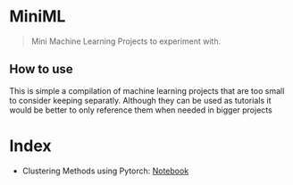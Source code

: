 # MiniML
> Mini Machine Learning Projects to experiment with.


## How to use

This is simple a compilation of machine learning projects that are too small to consider keeping separatly. Although they can be used as tutorials it would be better to only reference them when needed in bigger projects

# Index
- Clustering Methods using Pytorch: [Notebook](https://github.com/hoftherose/MiniML/blob/master/nbs/Clustering.ipynb)
